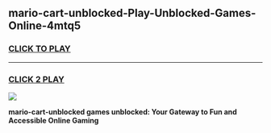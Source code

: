 
## mario-cart-unblocked-Play-Unblocked-Games-Online-4mtq5
<h3>
<a href="https://premium76.site?title=mario-cart-unblocked&ref=25A">CLICK TO PLAY</a></h3>
<hr>

<h3>
<a href="https://premium76.site?title=mario-cart-unblocked&ref=25A">CLICK 2 PLAY</a>
  
</h3>

<a href="https://premium76.site?title=mario-cart-unblocked&ref=25A"><img src="https://clearcache.store/games.png"></a>


**mario-cart-unblocked games unblocked: Your Gateway to Fun and Accessible Online Gaming**
